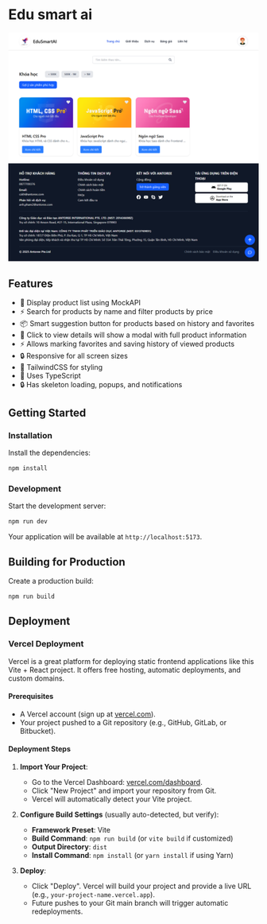 # Edu smart ai

![Demo](./public/demo.png)

## Features

- 🚀 Display product list using MockAPI
- ⚡️ Search for products by name and filter products by price
- 📦 Smart suggestion button for products based on history and favorites
- 🔄 Click to view details will show a modal with full product information
- ⚡️ Allows marking favorites and saving history of viewed products
- 🔒 Responsive for all screen sizes
- 🎉 TailwindCSS for styling
- 🚀 Uses TypeScript
- 🔒 Has skeleton loading, popups, and notifications

## Getting Started

### Installation

Install the dependencies:

```bash
npm install
```

### Development

Start the development server:

```bash
npm run dev
```

Your application will be available at `http://localhost:5173`.

## Building for Production

Create a production build:

```bash
npm run build
```

## Deployment

### Vercel Deployment

Vercel is a great platform for deploying static frontend applications like this Vite + React project. It offers free hosting, automatic deployments, and custom domains.

#### Prerequisites

- A Vercel account (sign up at [vercel.com](https://vercel.com/signup)).
- Your project pushed to a Git repository (e.g., GitHub, GitLab, or Bitbucket).

#### Deployment Steps

1. **Import Your Project**:

   - Go to the Vercel Dashboard: [vercel.com/dashboard](https://vercel.com/dashboard).
   - Click "New Project" and import your repository from Git.
   - Vercel will automatically detect your Vite project.

2. **Configure Build Settings** (usually auto-detected, but verify):

   - **Framework Preset**: Vite
   - **Build Command**: `npm run build` (or `vite build` if customized)
   - **Output Directory**: `dist`
   - **Install Command**: `npm install` (or `yarn install` if using Yarn)

3. **Deploy**:
   - Click "Deploy". Vercel will build your project and provide a live URL (e.g., `your-project-name.vercel.app`).
   - Future pushes to your Git main branch will trigger automatic redeployments.
